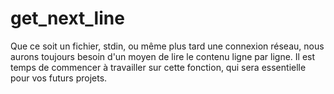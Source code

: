 # get_next_line
Que ce soit un fichier, stdin, ou même plus tard une connexion réseau, nous aurons toujours besoin d'un moyen de lire le contenu ligne par ligne. Il est temps de commencer à travailler sur cette fonction, qui sera essentielle pour vos futurs projets.
